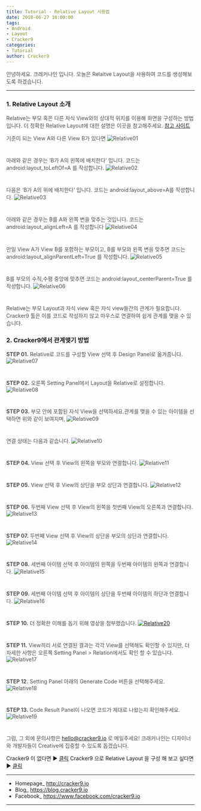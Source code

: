 ```yaml
---
title: Tutorial - Relative Layout 사용법
date: 2018-06-27 10:00:00
tags: 
- Android
- Layout
- Cracker9
categories:
- Tutorial
author: Cracker9
---
```

<span style="color:#4d4d4d">안녕하세요. 크래커나인 입니다.
오늘은 Relaitve Layout을 사용하여 코드를 생성해보도록 하겠습니다.
***
### 1. Relative Layout 소개
<span style="color:#4d4d4d">Relative는 부모 혹은 다른 자식 View와의 상대적 위치를 이용해 화면을 구성하는 방법입니다.
더 정확한 Relative Layout에 대한 설명은 이곳을 참고해주세요.
[참고 사이트](https://developer.android.com/guide/topics/ui/layout/relative)


<span style="color:#4d4d4d">기준이 되는 View A와 다른 View B가 있다면
![Relative01](/img/HowToUseRelative/01.jpg?raw=true)
#  

<span style="color:#4d4d4d">아래와 같은 경우는 ‘B가 A의 왼쪽에 배치한다’ 입니다. 코드는 android:layout_toLeftOf=A 를 작성합니다.
![Relative02](/img/HowToUseRelative/02.jpg?raw=true)
#  

<span style="color:#4d4d4d">다음은 ‘B가 A의 위에 배치한다’ 입니다. 코드는 android:layout_above=A를 작성합니다.
![Relative03](/img/HowToUseRelative/03.jpg?raw=true)
#  

<span style="color:#4d4d4d">아래와 같은 경우는 B를 A와 왼쪽 변을 맞추는 것입니다. 코드는 android:layout_alignLeft=A 를 작성합니다
![Relative04](/img/HowToUseRelative/04.jpg?raw=true)
#  

<span style="color:#4d4d4d">만일 View A가 View B를 포함하는 부모이고,
B를 부모와 왼쪽 변을 맞추면 코드는 android:layout_alignParentLeft=True 를 작성합니다.
![Relative05](/img/HowToUseRelative/05.jpg?raw=true)
#  

<span style="color:#4d4d4d">B를 부모의 수직,수평 중앙에 맞추면 코드는 android:layout_centerParent=True 를 작성합니다.
![Relative06](/img/HowToUseRelative/06.jpg?raw=true)
#  

<span style="color:#4d4d4d">Relative는 부모 Layout과 자식 view 혹은 자식 view들간의 관계가 필요합니다.
Cracker9 툴은 이를 코드로 작성하지 않고 마우스로 연결하여 쉽게 관계를 맺을 수 있습니다.

### 2. Cracker9에서 관계맺기 방법
<span style="color:#4d4d4d">**STEP 01.** Relative로 코드를 구성할 View 선택 후 Design Panel로 옮겨줍니다.
![Relative07](/img/HowToUseRelative/07.gif?raw=true)
#  

<span style="color:#4d4d4d">**STEP 02.** 오른쪽 Setting Panel에서 Layout을 Relative로 설정합니다.
![Relative08](/img/HowToUseRelative/07.jpg?raw=true)
#  

<span style="color:#4d4d4d">**STEP 03.** 부모 안에 포함된 자식 View을 선택하세요.관계를 맺을 수 있는 아이템을 선택하면 위와 같이 보여지며,
![Relative09](/img/HowToUseRelative/08.jpg?raw=true)
#  

<span style="color:#4d4d4d">연결 상태는 다음과 같습니다.
![Relative10](/img/HowToUseRelative/09.jpg?raw=true)
#  

<span style="color:#4d4d4d">**STEP 04.** View 선택 후 View의 왼쪽을 부모와 연결합니다.
![Relative11](/img/HowToUseRelative/10.jpg?raw=true)
#  

<span style="color:#4d4d4d">**STEP 05.** View 선택 후 View의 상단을 부모 상단과 연결합니다.
![Relative12](/img/HowToUseRelative/11.jpg?raw=true)
#  

<span style="color:#4d4d4d">**STEP 06.** 두번째 View 선택 후 View의 왼쪽을 첫번째 View의 오른쪽과 연결합니다.
![Relative13](/img/HowToUseRelative/12.jpg?raw=true)
#  

<span style="color:#4d4d4d">**STEP 07.** 두번째 View 선택 후 View의 상단을 부모의 상단과 연결합니다.
![Relative14](/img/HowToUseRelative/13.jpg?raw=true)
#  

<span style="color:#4d4d4d">**STEP 08.** 세번째 아이템 선택 후 아이템의 왼쪽을 두번째 아이템의 왼쪽과 연결합니다.
![Relative15](/img/HowToUseRelative/14.jpg?raw=true)
#  

<span style="color:#4d4d4d">**STEP 09.** 세번째 아이템 선택 후 아이템의 상단을 두번째 아이템의 하단과 연결합니다.
![Relative16](/img/HowToUseRelative/15.jpg?raw=true)
#  

<span style="color:#4d4d4d">**STEP 10.** 더 정확한 이해를 돕기 위해 영상을 첨부했습니다.
[![Relative20](/img/HowToUseRelative/v03.jpg?raw=true)](https://youtu.be/2JvLv_PYAxU)  
#  

<span style="color:#4d4d4d">**STEP 11.** View끼리 서로 연결된 결과는 각각 View를 선택해도 확인할 수 있지만, 더 자세한 사항은 오른쪽 Setting Panel > Relation에서도 확인 할 수 있습니다.
![Relative17](/img/HowToUseRelative/17.jpg?raw=true)
#  

<span style="color:#4d4d4d">**STEP 12.** Setting Panel 아래의 Generate Code 버튼을 선택해주세요.
![Relative18](/img/HowToUseRelative/18.jpg?raw=true)
#  

<span style="color:#4d4d4d">**STEP 13.** Code Result Panel이 나오면 코드가 제대로 나왔는지 확인해주세요.
![Relative19](/img/HowToUseRelative/19.jpg?raw=true)
#  


<span style="color:#4d4d4d">그럼, 그 외에 문의사항은 [hello@cracker9.io](helloo@cracker9.io) 로 메일주세요!
크래커나인는 디자이너와 개발자들이 Creative에 집중할 수 있도록 돕겠습니다.

Cracker9 이 없다면 ▶ [클릭](http://cracker9.io/#skip-downloads)
Cracker9 으로 Relative Layout 을 구성 해 보고 싶다면  ▶ [클릭](https://release.cracker9.io/code-snippet/artboards/402afe59-88df-4933-b22b-885b3fb11531/)

_____

* Homepage_ http://cracker9.io
* Blog_ https://blog.cracker9.io
* Facebook_ https://www.facebook.com/cracker9.io

_____
